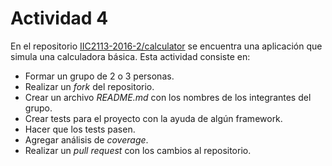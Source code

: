 # Actividad 4

En el repositorio [IIC2113-2016-2/calculator](https://github.com/IIC2113-2016-2/calculator) se encuentra una aplicación que simula una calculadora básica. Esta actividad consiste en:

* Formar un grupo de 2 o 3 personas.
* Realizar un _fork_ del repositorio.
* Crear un archivo _README.md_ con los nombres de los integrantes del grupo.
* Crear tests para el proyecto con la ayuda de algún framework.
* Hacer que los tests pasen.
* Agregar análisis de _coverage_.
* Realizar un _pull request_ con los cambios al repositorio.
